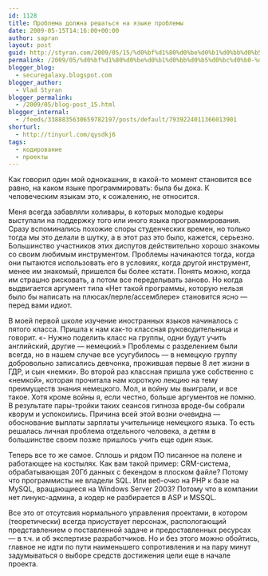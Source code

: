 ```yaml
---
id: 1128
title: Проблема должна решаться на языке проблемы
date: 2009-05-15T14:16:00+00:00
author: sapran
layout: post
guid: http://styran.com/2009/05/15/%d0%bf%d1%80%d0%be%d0%b1%d0%bb%d0%b5%d0%bc%d0%b0-%d0%b4%d0%be%d0%bb%d0%b6%d0%bd%d0%b0-%d1%80%d0%b5%d1%88%d0%b0%d1%82%d1%8c%d1%81%d1%8f-%d0%bd%d0%b0-%d1%8f%d0%b7%d1%8b%d0%ba%d0%b5-%d0%bf%d1%80%d0%be/
permalink: /2009/05/%d0%bf%d1%80%d0%be%d0%b1%d0%bb%d0%b5%d0%bc%d0%b0-%d0%b4%d0%be%d0%bb%d0%b6%d0%bd%d0%b0-%d1%80%d0%b5%d1%88%d0%b0%d1%82%d1%8c%d1%81%d1%8f-%d0%bd%d0%b0-%d1%8f%d0%b7%d1%8b%d0%ba%d0%b5-%d0%bf%d1%80%d0%be/
blogger_blog:
  - securegalaxy.blogspot.com
blogger_author:
  - Vlad Styran
blogger_permalink:
  - /2009/05/blog-post_15.html
blogger_internal:
  - /feeds/3388835630659782197/posts/default/7939224011366013901
shorturl:
  - http://tinyurl.com/qysdkj6
tags:
  - кодирование
  - проекты
---
```

Как говорил один мой однокашник, в какой-то момент становится все равно, на каком языке программировать: была бы дока. К человеческим языкам это, к сожалению, не относится.

Меня всегда забавляли холивары, в которых молодые кодеры выступали на поддержку того или иного языка программирования. Сразу вспоминались похожие споры студенческих времен, но только тогда мы это делали в шутку, а в этот раз это было, кажется, серьезно. Большинство участников этих диспутов действительно хорошо знакомы со своим любимым инструментом. Проблемы начинаются тогда, когда они пытаются использовать его в условиях, когда другой инструмент, менее им знакомый, пришелся бы более кстати. Понять можно, когда им страшно рисковать, а потом все переделывать заново. Но когда выдвигается аргумент типа &#171;Нет такой программы, которую нельзя было бы написать на плюсах/перле/ассемблере&#187; становится ясно &#8212; перед вами идиот.

В моей первой школе изучение иностранных языков начиналось с пятого класса. Пришла к нам как-то классная руководительница и говорит. &#171;- Нужно поделить класс на группы, одни будут учить английский, другие &#8212; немецкий.&#187; Проблемы с разделением были всегда, но в нашем случае все усугубилось &#8212; в немецкую группу добровольно записались девчонка, прожившая первые 8 лет жизни в ГДР, и сын &#171;немки&#187;. Во второй раз классная пришла уже собственно с &#171;немкой&#187;, которая прочитала нам короткую лекцию на тему преимуществ знания немецкого. Мол, и войну мы выиграли, и все такое. Хотя кроме войны я, если честно, больше аргументов не помню. В результате пары-тройки таких сеансов гипноза вроде-бы собрали кворум и успокоились. Причина всей этой возни очевидна &#8212; обоснование выплаты зарплаты учительнице немецкого языка. То есть решалась личная проблема отдельного человека, а детям в большинстве своем позже пришлось учить еще один язык.

Теперь все то же самое. Сплошь и рядом ПО писанное на полене и работающее на костылях. Как вам такой пример: CRM-система, обрабатывающая 20Гб данных с бекендом в плоском файле? Потому что программисты не владели SQL. Или веб-очко на PHP к базе на MySQL, вращающиеся на Windows Server 2003? Потому что в компании нет линукс-админа, а кодер не разбирается в ASP и MSSQL.

Все это от отсутсвия нормального управления проектами, в котором (теоретически) всегда присуствует персонаж, распологающий представлением о поставленной задаче и предоставленных ресурсах &#8212; в т.ч. и об экспертизе разработчиков. Но и без этого можно обойтись, главное не идти по пути наименьшего сопротивления и на пару минут задумываться о выборе средств достижения цели еще в начале проекта.

<div class="addtoany_share_save_container addtoany_content_bottom">
  <div class="a2a_kit a2a_kit_size_32 addtoany_list a2a_target" id="wpa2a_13">
    <a class="a2a_button_facebook" href="http://www.addtoany.com/add_to/facebook?linkurl=https%3A%2F%2Fblog.styran.com%2F2009%2F05%2F%25d0%25bf%25d1%2580%25d0%25be%25d0%25b1%25d0%25bb%25d0%25b5%25d0%25bc%25d0%25b0-%25d0%25b4%25d0%25be%25d0%25bb%25d0%25b6%25d0%25bd%25d0%25b0-%25d1%2580%25d0%25b5%25d1%2588%25d0%25b0%25d1%2582%25d1%258c%25d1%2581%25d1%258f-%25d0%25bd%25d0%25b0-%25d1%258f%25d0%25b7%25d1%258b%25d0%25ba%25d0%25b5-%25d0%25bf%25d1%2580%25d0%25be%2F&linkname=%D0%9F%D1%80%D0%BE%D0%B1%D0%BB%D0%B5%D0%BC%D0%B0%20%D0%B4%D0%BE%D0%BB%D0%B6%D0%BD%D0%B0%20%D1%80%D0%B5%D1%88%D0%B0%D1%82%D1%8C%D1%81%D1%8F%20%D0%BD%D0%B0%20%D1%8F%D0%B7%D1%8B%D0%BA%D0%B5%20%D0%BF%D1%80%D0%BE%D0%B1%D0%BB%D0%B5%D0%BC%D1%8B" title="Facebook" rel="nofollow" target="_blank"></a><a class="a2a_button_twitter" href="http://www.addtoany.com/add_to/twitter?linkurl=https%3A%2F%2Fblog.styran.com%2F2009%2F05%2F%25d0%25bf%25d1%2580%25d0%25be%25d0%25b1%25d0%25bb%25d0%25b5%25d0%25bc%25d0%25b0-%25d0%25b4%25d0%25be%25d0%25bb%25d0%25b6%25d0%25bd%25d0%25b0-%25d1%2580%25d0%25b5%25d1%2588%25d0%25b0%25d1%2582%25d1%258c%25d1%2581%25d1%258f-%25d0%25bd%25d0%25b0-%25d1%258f%25d0%25b7%25d1%258b%25d0%25ba%25d0%25b5-%25d0%25bf%25d1%2580%25d0%25be%2F&linkname=%D0%9F%D1%80%D0%BE%D0%B1%D0%BB%D0%B5%D0%BC%D0%B0%20%D0%B4%D0%BE%D0%BB%D0%B6%D0%BD%D0%B0%20%D1%80%D0%B5%D1%88%D0%B0%D1%82%D1%8C%D1%81%D1%8F%20%D0%BD%D0%B0%20%D1%8F%D0%B7%D1%8B%D0%BA%D0%B5%20%D0%BF%D1%80%D0%BE%D0%B1%D0%BB%D0%B5%D0%BC%D1%8B" title="Twitter" rel="nofollow" target="_blank"></a><a class="a2a_button_google_plus" href="http://www.addtoany.com/add_to/google_plus?linkurl=https%3A%2F%2Fblog.styran.com%2F2009%2F05%2F%25d0%25bf%25d1%2580%25d0%25be%25d0%25b1%25d0%25bb%25d0%25b5%25d0%25bc%25d0%25b0-%25d0%25b4%25d0%25be%25d0%25bb%25d0%25b6%25d0%25bd%25d0%25b0-%25d1%2580%25d0%25b5%25d1%2588%25d0%25b0%25d1%2582%25d1%258c%25d1%2581%25d1%258f-%25d0%25bd%25d0%25b0-%25d1%258f%25d0%25b7%25d1%258b%25d0%25ba%25d0%25b5-%25d0%25bf%25d1%2580%25d0%25be%2F&linkname=%D0%9F%D1%80%D0%BE%D0%B1%D0%BB%D0%B5%D0%BC%D0%B0%20%D0%B4%D0%BE%D0%BB%D0%B6%D0%BD%D0%B0%20%D1%80%D0%B5%D1%88%D0%B0%D1%82%D1%8C%D1%81%D1%8F%20%D0%BD%D0%B0%20%D1%8F%D0%B7%D1%8B%D0%BA%D0%B5%20%D0%BF%D1%80%D0%BE%D0%B1%D0%BB%D0%B5%D0%BC%D1%8B" title="Google+" rel="nofollow" target="_blank"></a><a class="a2a_button_linkedin" href="http://www.addtoany.com/add_to/linkedin?linkurl=https%3A%2F%2Fblog.styran.com%2F2009%2F05%2F%25d0%25bf%25d1%2580%25d0%25be%25d0%25b1%25d0%25bb%25d0%25b5%25d0%25bc%25d0%25b0-%25d0%25b4%25d0%25be%25d0%25bb%25d0%25b6%25d0%25bd%25d0%25b0-%25d1%2580%25d0%25b5%25d1%2588%25d0%25b0%25d1%2582%25d1%258c%25d1%2581%25d1%258f-%25d0%25bd%25d0%25b0-%25d1%258f%25d0%25b7%25d1%258b%25d0%25ba%25d0%25b5-%25d0%25bf%25d1%2580%25d0%25be%2F&linkname=%D0%9F%D1%80%D0%BE%D0%B1%D0%BB%D0%B5%D0%BC%D0%B0%20%D0%B4%D0%BE%D0%BB%D0%B6%D0%BD%D0%B0%20%D1%80%D0%B5%D1%88%D0%B0%D1%82%D1%8C%D1%81%D1%8F%20%D0%BD%D0%B0%20%D1%8F%D0%B7%D1%8B%D0%BA%D0%B5%20%D0%BF%D1%80%D0%BE%D0%B1%D0%BB%D0%B5%D0%BC%D1%8B" title="LinkedIn" rel="nofollow" target="_blank"></a><a class="a2a_dd addtoany_share_save" href="https://www.addtoany.com/share"></a>
  </div>
</div>